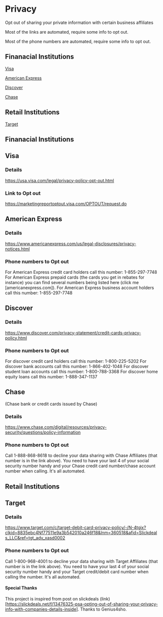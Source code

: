 # Privacy
Opt out of sharing your private information with certain business affiliates

Most of the links are automated, require some info to opt out. 

Most of the phone numbers are automated, require some info to opt out.

## Finanacial Institutions

[Visa](#visa)

[American Express](#american-express)

[Discover](#discover)

[Chase](#chase)

## Retail Institutions

[Target](#target)



## Finanacial Institutions

## Visa

### Details
https://usa.visa.com/legal/privacy-policy-opt-out.html

### Link to Opt out
https://marketingreportoptout.visa.com/OPTOUT/request.do


## American Express

### Details
https://www.americanexpress.com/us/legal-disclosures/privacy-notices.html

### Phone numbers to Opt out
For American Express credit card holders call this number: 1-855-297-7748
For American Express prepaid cards (the cards you get in rebates for instance) you can find several numbers being listed here (click me [americanexpress.com]).
For American Express business account holders call this number: 1-855-297-7748


## Discover

### Details
https://www.discover.com/privacy-statement/credit-cards-privacy-policy.html


### Phone numbers to Opt out
For discover credit card holders call this number: 1-800-225-5202
For discover bank accounts call this number: 1-866-402-1048
For discover student loan accounts call this number: 1-800-788-3368
For discover home equity loans call this number: 1-888-347-1137

## Chase
(Chase bank or credit cards issued by Chase)

### Details
https://www.chase.com/digital/resources/privacy-security/questions/policy-information

### Phone numbers to Opt out
Call 1-888-868-8618 to decline your data sharing with Chase Affiliates (that number is in the link above). You need to have your last 4 of your social security number handy and your Chase credit card number/chase account number when calling. It's all automated.

## Retail Institutions

## Target

### Details
https://www.target.com/c/target-debit-card-privacy-policy/-/N-4tgix?clkid=8835ebc4Nf77511e9a3b542010a246f18&lnm=360518&afid=Slickdeals_LLC&ref=tgt_adv_xasd0002

### Phone numbers to Opt out
Call 1-800-968-4001 to decline your data sharing with Target Affiliates (that number is in the link above). You need to have your last 4 of your social security number handy and your Target credit/debit card number when calling the number. It's all automated.

#### Special Thanks
This project is inspired from post on slickdeals (link)[https://slickdeals.net/f/13476325-psa-opting-out-of-sharing-your-privacy-info-with-companies-details-inside]. Thanks to Genius4sho.
